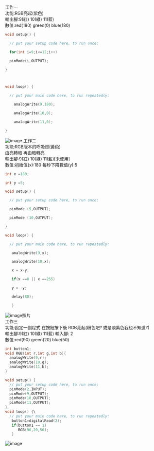 工作一<br>
功能:RGB亮起(紫色)<br>
輸出腳:9(紅) 10(綠) 11(藍)<br>
數值:red(180) green(0) blue(180)<br>
```c++
void setup() {

  // put your setup code here, to run once:

  for(int i=9;i<=12;i++)

  pinMode(i,OUTPUT);

}



void loop() {

  // put your main code here, to run repeatedly:

    analogWrite(9,180);

    analogWrite(10,0);

    analogWrite(11,0);

}
```
![image](https://github.com/UvularGecko2125/RGB/blob/master/DSC_0010.JPG)
工作二<br>
功能:RGB版本的呼吸燈(黃色)<br>
     由亮轉暗 再由暗轉亮<br>
輸出腳:9(紅) 10(綠) 11(藍)[未使用]<br>
數值:初始值(x):180 每秒下降數值(y):5<br>
```c++
int x =180;

int y =5;

void setup() {

  // put your setup code here, to run once:

  pinMode (9,OUTPUT);

  pinMode (10,OUTPUT);

}

void loop() {

  // put your main code here, to run repeatedly:

   analogWrite(9,x);

   analogWrite(10,x);

   x = x-y;

   if(x ==0 || x ==255)

   y = -y;

   delay(80);

   }
   ```
   ![image](https://github.com/UvularGecko2125/RGB/blob/master/DSC_0011.JPG)照片<br>
   工作三<br>
   功能:設定一副程式 在按鈕按下後 RGB亮起(粉色吧? 或是淡紫色我也不知道?)<br>
   輸出腳:9(紅) 10(綠) 11(藍) 輸入腳: 2<br>
   數值:red(90) green(20) blue(50)<br>
```c++
int button1;
void RGB(int r,int g,int b){
  analogWrite(9,r);
  analogWrite(10,g);
  analogWrite(11,b);
}

void setup() {
  // put your setup code here, to run once:
  pinMode(2,INPUT);
  pinMode(9,OUTPUT);
  pinMode(10,OUTPUT);
  pinMode(11,OUTPUT);
}
void loop() {\
  // put your main code here, to run repeatedly:
   button1=digitalRead(2);
   if(button1 == 1)
      RGB(90,20,50);
   }
   ```
   ![image]()
   
   
   
   
